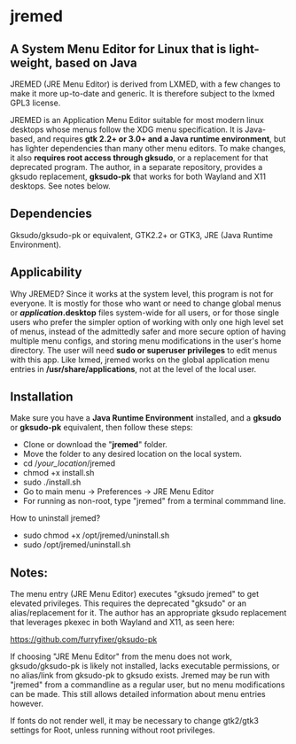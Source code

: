 # jremed
## A System Menu Editor for Linux that is light-weight, based on Java

JREMED (JRE Menu Editor) is derived from LXMED, with a few changes to make it more up-to-date and generic. It is therefore subject to the lxmed GPL3 license.

JREMED is an Application Menu Editor suitable for most modern linux desktops whose menus follow the XDG menu specification.  It is Java-based, and requires **gtk 2.2+ or 3.0+ and a Java runtime environment**, but has lighter dependencies than many other menu editors.  To make changes, it also **requires root access through gksudo**, or a replacement for that deprecated program.  The author, in a separate repository, provides a gksudo replacement, **gksudo-pk** that works for both Wayland and X11 desktops. See notes below.

## Dependencies

Gksudo/gksudo-pk or equivalent, GTK2.2+ or GTK3, JRE (Java Runtime Environment).

## Applicability

Why JREMED?  Since it works at the system level, this program is not for everyone.  It is mostly for those who want or need to change global menus or **_application_.desktop** files system-wide for all users, or for those single users who prefer the simpler option of working with only one high level set of menus, instead of the admittedly safer and more secure option of having multiple menu configs, and storing menu modifications in the user's home directory. The user will need **sudo or superuser privileges** to edit menus with this app. Like lxmed, jremed works on the global application menu entries in **/usr/share/applications**, not at the level of the local user.

## Installation

Make sure you have a **Java Runtime Environment** installed, and a **gksudo** or **gksudo-pk** equivalent, then follow these steps:

- Clone or download the "**jremed**" folder.
- Move the folder to any desired location on the local system.
- cd  /_your_location_/jremed
- chmod +x install.sh
- sudo ./install.sh
- Go to main menu -> Preferences -> JRE Menu Editor
- For running as non-root, type "jremed" from a terminal commmand line.

How to uninstall jremed?

- sudo chmod +x /opt/jremed/uninstall.sh
- sudo /opt/jremed/uninstall.sh

## Notes:

The menu entry (JRE Menu Editor) executes "gksudo jremed" to get elevated privileges. This requires the deprecated "gksudo" or an alias/replacement for it. The author has an appropriate gksudo replacement that leverages pkexec in both Wayland and X11, as seen here:

https://github.com/furryfixer/gksudo-pk

If choosing "JRE Menu Editor" from the menu does not work, gksudo/gksudo-pk is likely not installed, lacks executable permissions, or no alias/link from gksudo-pk to gksudo exists. Jremed may be run with "jremed" from a commandline as a regular user, but no menu modifications can be made. This still allows detailed information about menu entries however.

If fonts do not render well, it may be necessary to change gtk2/gtk3 settings for Root, unless running without root privileges.
